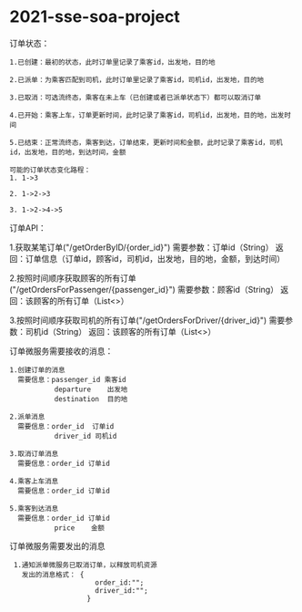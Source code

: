 # 2021-sse-soa-project
订单状态：

    1.已创建：最初的状态，此时订单里记录了乘客id，出发地，目的地
    
    2.已派单：为乘客匹配到司机，此时订单里记录了乘客id，司机id，出发地，目的地
    
    3.已取消：可选流终态，乘客在未上车（已创建或者已派单状态下）都可以取消订单
    
    4.已开始：乘客上车，订单更新时间，此时记录了乘客id，司机id，出发地，目的地，出发时间
    
    5.已结束：正常流终态，乘客到达，订单结束，更新时间和金额，此时记录了乘客id，司机id，出发地，目的地，到达时间，金额
    
    可能的订单状态变化路程：
    1. 1->3
    
    2. 1->2->3
    
    3. 1->2->4->5

订单API：

   1.获取某笔订单("/getOrderByID/{order_id}")
     需要参数：订单id（String）
     返回：订单信息（订单id，顾客id，司机id，出发地，目的地，金额，到达时间）
   
   2.按照时间顺序获取顾客的所有订单("/getOrdersForPassenger/{passenger_id}")
     需要参数：顾客id（String）
     返回：该顾客的所有订单（List<>）
   
   3.按照时间顺序获取司机的所有订单("/getOrdersForDriver/{driver_id}")
     需要参数：司机id（String）
     返回：该顾客的所有订单（List<>）
     
订单微服务需要接收的消息：

    1.创建订单的消息
      需要信息：passenger_id 乘客id
               departure    出发地
               destination  目的地
              
    2.派单消息
      需要信息：order_id  订单id
               driver_id 司机id
    
    3.取消订单消息
      需要信息：order_id 订单id
    
    4.乘客上车消息
      需要信息：order_id 订单id
    
    5.乘客到达消息
      需要信息：order_id 订单id
               price    金额
      
 订单微服务需要发出的消息
 
     1.通知派单微服务已取消订单，以释放司机资源
       发出的消息格式： {
                         order_id:"";
                         driver_id:"";
                       }
